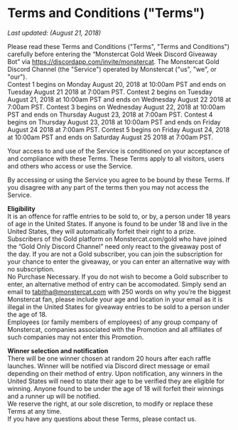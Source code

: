 # Terms and Conditions ("Terms")

*Last updated: (August 21, 2018)*

Please read these Terms and Conditions ("Terms", "Terms and Conditions") carefully before entering the “Monstercat Gold Week Discord Giveaway Bot” via https://discordapp.com/invite/monstercat. The Monstercat Gold Discord Channel (the "Service") operated by Monstercat ("us", "we", or "our").  
Contest 1 begins on Monday August 20, 2018 at 10:00am PST and ends on Tuesday August 21 2018 at 7:00am PST. Contest 2 begins on Tuesday August 21, 2018 at 10:00am PST and ends on Wednesday August 22 2018 at 7:00am PST. Contest 3 begins on Wednesday August 22, 2018 at 10:00am PST and ends on Thursday August 23, 2018 at 7:00am PST. Contest 4 begins on Thursday August 23, 2018 at 10:00am PST and ends on Friday August 24 2018 at 7:00am PST. Contest 5 begins on Friday August 24, 2018 at 10:00am PST and ends on Saturday August 25 2018 at 7:00am PST.

Your access to and use of the Service is conditioned on your acceptance of and compliance with these Terms. These Terms apply to all visitors, users and others who access or use the Service.

By accessing or using the Service you agree to be bound by these Terms. If you disagree with any part of the terms then you may not access the Service.

**Eligibility**  
It is an offence for raffle entries to be sold to, or by, a person under 18 years of age in the United States. If anyone is found to be under 18 and live in the United States, they will automatically forfeit their right to a prize.  
Subscribers of the Gold platform on Monstercat.com/gold who have joined the “Gold Only Discord Channel” need only react to the giveaway post of the day. If you are not a Gold subscriber, you can join the subscription for your chance to enter the giveaway, or you can enter an alternative way with no subscription.  
No Purchase Necessary. If you do not wish to become a Gold subscriber to enter, an alternative method of entry can be accomodated. Simply send an email to tabitha@monstercat.com with 250 words on why you’re the biggest Monstercat fan, please include your age and location in your email as it is illegal in the United States for giveaway entries to be sold to a person under the age of 18.  
Employees (or family members of employees) of any group company of Monstercat, companies associated with the Promotion and all affiliates of such companies may not enter this Promotion.

**Winner selection and notification**  
There will be one winner chosen at random 20 hours after each raffle launches. Winner will be notified via Discord direct message or email depending on their method of entry. Upon notification, any winners in the United States will need to state their age to be verified they are eligible for winning. Anyone found to be under the age of 18 will forfeit their winnings and a runner up will be notified.  
We reserve the right, at our sole discretion, to modify or replace these Terms at any time.  
If you have any questions about these Terms, please contact us.
